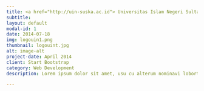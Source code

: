 ```yaml
---
title: <a href="http://uin-suska.ac.id"> Universitas Islam Negeri Sultan Syarif Kasim Riau
subtitle:
layout: default
modal-id: 1
date: 2014-07-18
img: logouin1.png
thumbnail: logouint.jpg
alt: image-alt
project-date: April 2014
client: Start Bootstrap
category: Web Development
description: Lorem ipsum dolor sit amet, usu cu alterum nominavi lobortis. At duo novum diceret. Tantas apeirian vix et, usu sanctus postulant inciderint ut, populo diceret necessitatibus in vim. Cu eum dicam feugiat noluisse.

---
```

